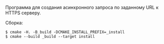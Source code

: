 Программа для создания асинхронного запроса по заданному URL к HTTPS серверу.

Сборка:
```ShellSession
$ cmake -H. -B_build -DCMAKE_INSTALL_PREFIX=_install
$ cmake --build _build --target install
```
